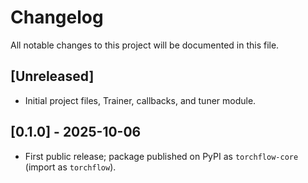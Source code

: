 # Changelog

All notable changes to this project will be documented in this file.

## [Unreleased]

- Initial project files, Trainer, callbacks, and tuner module.

## [0.1.0] - 2025-10-06

- First public release; package published on PyPI as `torchflow-core` (import as `torchflow`).
